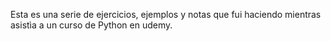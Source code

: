 Esta es una serie de ejercicios, ejemplos y notas que fui haciendo mientras asistìa a un curso de Python en udemy.
